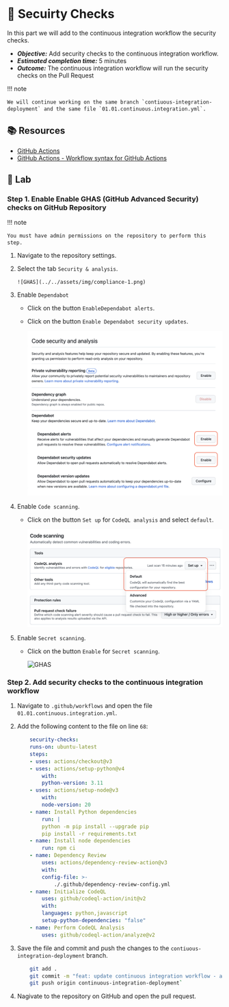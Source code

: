 # :test_tube: Secuirty Checks

In this part we will add to the continuous integration workflow the security checks.

- _**Objective:**_ Add security checks to the continuous integration workflow.
- _**Estimated completion time:**_ 5 minutes
- _**Outcome:**_ The continuous integration workflow will run the security checks on the Pull Request

!!! note

    We will continue working on the same branch `contiuous-integration-deployment` and the same file `01.01.continuous.integration.yml`.

## :books: Resources

- [GitHub Actions](https://docs.github.com/en/actions)
- [GitHub Actions - Workflow syntax for GitHub Actions](https://docs.github.com/en/actions/reference/workflow-syntax-for-github-actions)

## :pencil: Lab

### Step 1. Enable Enable GHAS (GitHub Advanced Security) checks on GitHub Repository

!!! note

    You must have admin permissions on the repository to perform this step.

1. Navigate to the repository settings.
2. Select the tab `Security & analysis`.

       ![GHAS](../../assets/img/compliance-1.png)

3. Enable `Dependabot`

   - Click on the button `EnableDependabot alerts`.
   - Click on the button `Enable Dependabot security updates`.

       ![GHAS](../../assets/img/compliance-2.png)

4. Enable `Code scanning`.

   - Click on the button `Set up` for `CodeQL analysis` and select `default`.

      ![GHAS](../../assets/img/complianc-3_.png)

5. Enable `Secret scanning`.

   - Click on the button `Enable` for `Secret scanning`.

     ![GHAS](../../assets/img/compliance-4.png)

### Step 2. Add security checks to the continuous integration workflow

1. Navigate to `.github/workflows` and open the file `01.01.continuous.integration.yml`.
2. Add the following content to the file on line `68`:

   ```yml
       security-checks:
       runs-on: ubuntu-latest
       steps:
       - uses: actions/checkout@v3
       - uses: actions/setup-python@v4
           with:
           python-version: 3.11
       - uses: actions/setup-node@v3
           with:
           node-version: 20
       - name: Install Python dependencies
           run: |
           python -m pip install --upgrade pip
           pip install -r requirements.txt
       - name: Install node dependencies
           run: npm ci
       - name: Dependency Review
           uses: actions/dependency-review-action@v3
           with:
           config-file: >-
               ./.github/dependency-review-config.yml
       - name: Initialize CodeQL
           uses: github/codeql-action/init@v2
           with:
           languages: python,javascript
           setup-python-dependencies: "false"
       - name: Perform CodeQL Analysis
           uses: github/codeql-action/analyze@v2
   ```

3. Save the file and commit and push the changes to the `contiuous-integration-deployment` branch.

   ```bash
       git add .
       git commit -m "feat: update continuous integration workflow - add security checks step"`
       git push origin continuous-integration-deployment`
   ```

4. Nagivate to the repository on GitHub and open the pull request.
